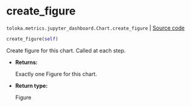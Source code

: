 # create_figure
`toloka.metrics.jupyter_dashboard.Chart.create_figure` | [Source code](https://github.com/Toloka/toloka-kit/blob/v1.0.1/src/metrics/jupyter_dashboard.py#L136)

```python
create_figure(self)
```

Create figure for this chart. Called at each step.


* **Returns:**

  Exactly one Figure for this chart.

* **Return type:**

  Figure
